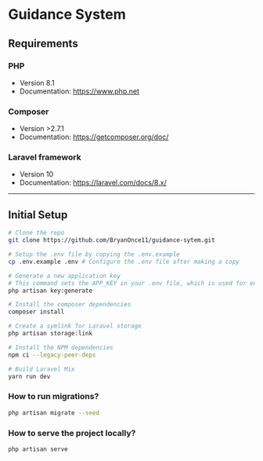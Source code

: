 # Guidance System

## Requirements

### PHP

-   Version 8.1
-   Documentation: https://www.php.net

### Composer

-   Version >2.7.1
-   Documentation: https://getcomposer.org/doc/

### Laravel framework

-   Version 10
-   Documentation: https://laravel.com/docs/8.x/

---

## Initial Setup

```bash
# Clone the repo
git clone https://github.com/BryanOnce11/guidance-sytem.git

# Setup the .env file by copying the .env.example
cp .env.example .env # Configure the .env file after making a copy

# Generate a new application key
# This command sets the APP_KEY in your .env file, which is used for encryption
php artisan key:generate

# Install the composer dependencies
composer install

# Create a symlink for Laravel storage
php artisan storage:link

# Install the NPM dependencies
npm ci --legacy-peer-deps

# Build Laravel Mix
yarn run dev
```

### How to run migrations?

```bash
php artisan migrate --seed
```

### How to serve the project locally?

```bash
php artisan serve
```
